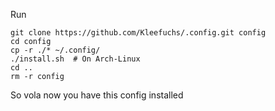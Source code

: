 Run
```
git clone https://github.com/Kleefuchs/.config.git config
cd config
cp -r ./* ~/.config/
./install.sh  # On Arch-Linux
cd ..
rm -r config
```

So vola now you have this config installed
